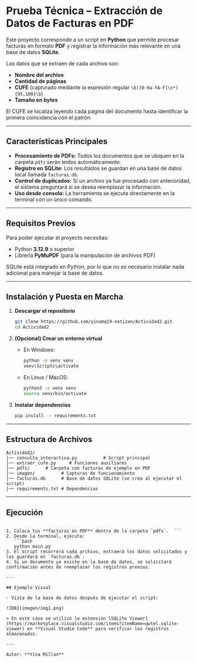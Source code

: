 # Prueba Técnica – Extracción de Datos de Facturas en PDF

Este proyecto corresponde a un script en **Python** que permite procesar facturas en formato **PDF** y registrar la información más relevante en una base de datos **SQLite**.  

Los datos que se extraen de cada archivo son:  
- **Nombre del archivo**  
- **Cantidad de páginas**  
- **CUFE** (capturado mediante la expresión regular `\b([0-9a-fA-F]\n*){95,100}\b`)  
- **Tamaño en bytes**  

El CUFE se localiza leyendo cada página del documento hasta identificar la primera coincidencia con el patrón.

---

## Características Principales

- **Procesamiento de PDFs:** Todos los documentos que se ubiquen en la carpeta `pdfs` serán leídos automáticamente.  
- **Registro en SQLite:** Los resultados se guardan en una base de datos local llamada `facturas.db`.  
- **Control de duplicados:** Si un archivo ya fue procesado con anterioridad, el sistema preguntará si se desea reemplazar la información.  
- **Uso desde consola:** La herramienta se ejecuta directamente en la terminal con un único comando.  

---

## Requisitos Previos

Para poder ejecutar el proyecto necesitas:  

- Python **3.12.9** o superior  
- Librería **PyMuPDF** (para la manipulación de archivos PDF)  

SQLite está integrado en Python, por lo que no es necesario instalar nada adicional para manejar la base de datos.

---

## Instalación y Puesta en Marcha

1. **Descargar el repositorio**  
   ```bash
   git clone https://github.com/yinamq19-netizen/Actividad2.git
   cd Actividad2
   ```

2. **(Opcional) Crear un entorno virtual**  
   - En Windows:  
     ```bash
     python -m venv venv
     venv\Scripts\activate
     ```
   - En Linux / MacOS:  
     ```bash
     python3 -m venv venv
     source venv/bin/activate
     ```

3. **Instalar dependencias**  
   ```bash
   pip install -r requirements.txt
   ```

---

## Estructura de Archivos

```
Actividad2/
│── consulta_interactiva.py          # Script principal
│── extraer_cufe.py     # Funciones auxiliares
│── pdfs/      # Carpeta con facturas de ejemplo en PDF
│── imagen/          # Capturas de funcionamiento
│── facturas.db      # Base de datos SQLite (se crea al ejecutar el script)
│── requirements.txt # Dependencias
```

---

## Ejecución
```

1. Coloca tus **facturas en PDF** dentro de la carpeta `pdfs`.  ```
2. Desde la terminal, ejecuta:  
   ```bash
   python main.py
3. El script recorrerá cada archivo, extraerá los datos solicitados y los guardará en `facturas.db`.  
4. Si un documento ya existe en la base de datos, se solicitará confirmación antes de reemplazar los registros previos.  

---

## Ejemplo Visual

- Vista de la base de datos después de ejecutar el script:

![DB](imagen/img1.png)

> En este caso se utilizó la extensión [SQLite Viewer](https://marketplace.visualstudio.com/items?itemName=qwtel.sqlite-viewer) en **Visual Studio Code** para verificar los registros almacenados.

---

Autor: **Yina Millan**  


